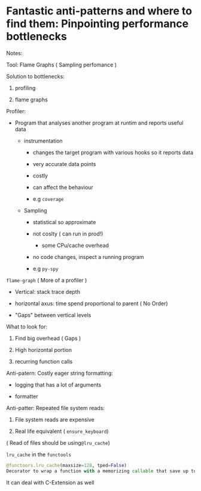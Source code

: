 # Fantastic anti-patterns and where to find them:  Pinpointing performance bottlenecks

Notes:

Tool: Flame Graphs ( Sampling perfomance )

Solution to bottlenecks:

1. profiling

2. flame graphs

Profiler:

* Program that analyses another program at runtim and reports useful data
  
  * instrumentation
    
    * changes the target program with various hooks so it reports data
    
    * very accurate data points
    
    * costly
    
    * can affect the behaviour
    
    * e.g `coverage`
  
  * Sampling
    
    * statistical so approximate
    
    * not coslty ( can run in prod!)
      
      * some CPu/cache overhead
    
    * no code changes, inspect a running program
    
    * e.g `py-spy`

`flame-graph` ( More of a profiler )

* Vertical: stack trace depth

* horizontal axus: time spend proportional to parent ( No Order)

* "Gaps" between vertical levels

What to look for:

1. Find big overhead ( Gaps )

2. High horizontal portion

3. recurring function calls

Anti-patern: Costly eager string formatting:

- logging that has a lot of arguments

- formatter

Anti-patter: Repeated file system reads:

1. File system reads are expensive

2. Real life equivalent ( `ensure_keyboard`)

( Read of files should be  using`@lru_cache`)

`lru_cache` in the `functools`

```python
@functoors.lru_cache(maxsize=128, tped=False)
Decorator to wrap a function with a memorizing callable that save up to 128 calls ( Reduce IO intesive overhead)
```

It can deal with C-Extension as well
